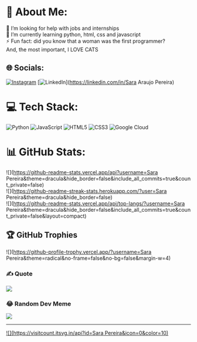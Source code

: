 # 💫 About Me:
🤝 I’m looking for help with jobs and internships<br>🌱 I’m currently learning python, html, css and javascript<br>⚡ Fun fact: did you know that a woman was the first programmer?<br>
             And, the most important, I LOVE CATS

## 🌐 Socials:
[![Instagram](https://img.shields.io/badge/Instagram-%23E4405F.svg?logo=Instagram&logoColor=white)](https://instagram.com/saraemilayyy) [![LinkedIn](https://img.shields.io/badge/LinkedIn-%230077B5.svg?logo=linkedin&logoColor=white)](https://linkedin.com/in/Sara Araujo Pereira) 

# 💻 Tech Stack:
![Python](https://img.shields.io/badge/python-3670A0?style=for-the-badge&logo=python&logoColor=ffdd54) ![JavaScript](https://img.shields.io/badge/javascript-%23323330.svg?style=for-the-badge&logo=javascript&logoColor=%23F7DF1E) ![HTML5](https://img.shields.io/badge/html5-%23E34F26.svg?style=for-the-badge&logo=html5&logoColor=white) ![CSS3](https://img.shields.io/badge/css3-%231572B6.svg?style=for-the-badge&logo=css3&logoColor=white) ![Google Cloud](https://img.shields.io/badge/Google%20Cloud-%234285F4.svg?style=for-the-badge&logo=google-cloud&logoColor=white)
# 📊 GitHub Stats:
![](https://github-readme-stats.vercel.app/api?username=Sara Pereira&theme=dracula&hide_border=false&include_all_commits=true&count_private=false)<br/>
![](https://github-readme-streak-stats.herokuapp.com/?user=Sara Pereira&theme=dracula&hide_border=false)<br/>
![](https://github-readme-stats.vercel.app/api/top-langs/?username=Sara Pereira&theme=dracula&hide_border=false&include_all_commits=true&count_private=false&layout=compact)

## 🏆 GitHub Trophies
![](https://github-profile-trophy.vercel.app/?username=Sara Pereira&theme=radical&no-frame=false&no-bg=false&margin-w=4)

### ✍️ Quote
![](https://quotes-github-readme.vercel.app/api?type=horizontal&theme=radical)

### 😂 Random Dev Meme
<img src="https://media.tenor.com/ZyL_u8iPE1AAAAAC/penny-big-bag-theory.gif"/>

---
[![](https://visitcount.itsvg.in/api?id=Sara Pereira&icon=0&color=10)](https://visitcount.itsvg.in)

<!-- Proudly created with GPRM ( https://gprm.itsvg.in ) -->
